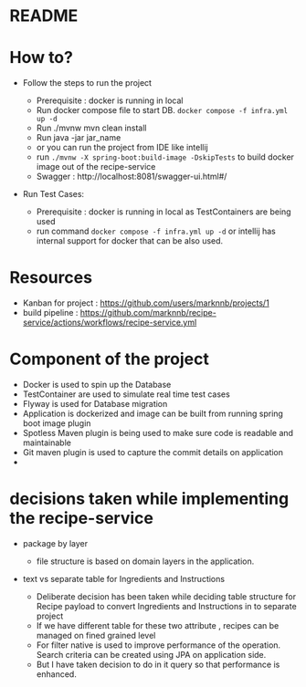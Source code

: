 # README

# How to?
* Follow the steps to run the project
  * Prerequisite : docker is running in local
  * Run docker compose file to start DB. ```docker compose -f infra.yml up -d```
  * Run ./mvnw mvn clean install
  * Run java -jar jar_name
  * or you can run the project from IDE like intellij
  * run ```./mvnw -X spring-boot:build-image -DskipTests``` to build docker image out of the recipe-service
  * Swagger : http://localhost:8081/swagger-ui.html#/

* Run Test Cases:
  * Prerequisite : docker is running in local as TestContainers are being used
  * run command ```docker compose -f infra.yml up -d``` or intellij has internal support for docker that can be also used.

    
# Resources
* Kanban for project : https://github.com/users/marknnb/projects/1
* build pipeline : https://github.com/marknnb/recipe-service/actions/workflows/recipe-service.yml

# Component of the project
* Docker is used to spin up the Database
* TestContainer are used to simulate real time test cases
* Flyway is used for Database migration
* Application is dockerized and image can be built from running spring boot image plugin
* Spotless Maven plugin is being used to make sure code is readable and maintainable
* Git maven plugin is used to capture the commit details on application
* 

# decisions taken while implementing the recipe-service
* package by layer
  * file structure is based on domain layers in the application.

* text vs separate table for Ingredients and Instructions
  * Deliberate decision has been taken while deciding table structure for Recipe payload to convert Ingredients and Instructions in to separate project 
  * If we have different table for these two attribute , recipes can be managed on fined grained level
  * For filter native is used to improve performance of the operation. Search criteria can be created using JPA on application side.
  * But I have taken decision to do in it query so that performance is enhanced.